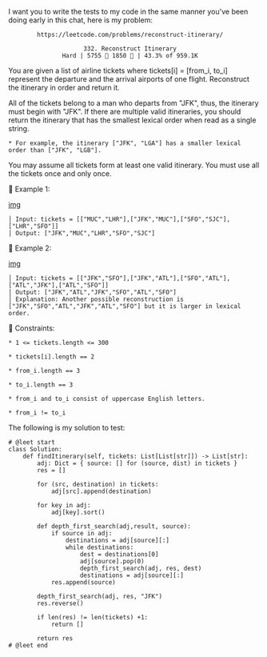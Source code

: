I want you to write the tests to my code in the same manner you've been doing early in this chat, here is my problem:

            https://leetcode.com/problems/reconstruct-itinerary/
                                      
                         332. Reconstruct Itinerary
                   Hard | 5755  1850  | 43.3% of 959.1K



You are given a list of airline tickets where tickets[i] = [from_i, to_i] represent the departure and the arrival airports of one flight. Reconstruct the itinerary in order and return it.

All of the tickets belong to a man who departs from "JFK", thus, the itinerary must begin with "JFK". If there are multiple valid itineraries, you should return the itinerary that has the smallest lexical order when read as a single string.

	* For example, the itinerary ["JFK", "LGA"] has a smaller lexical order than ["JFK", "LGB"].

You may assume all tickets form at least one valid itinerary. You must use all the tickets once and only once.



󰛨 Example 1:

[img](https://assets.leetcode.com/uploads/2021/03/14/itinerary1-graph.jpg)

	│ Input: tickets = [["MUC","LHR"],["JFK","MUC"],["SFO","SJC"],["LHR","SFO"]]
	│ Output: ["JFK","MUC","LHR","SFO","SJC"]

󰛨 Example 2:

[img](https://assets.leetcode.com/uploads/2021/03/14/itinerary2-graph.jpg)

	│ Input: tickets = [["JFK","SFO"],["JFK","ATL"],["SFO","ATL"],["ATL","JFK"],["ATL","SFO"]]
	│ Output: ["JFK","ATL","JFK","SFO","ATL","SFO"]
	│ Explanation: Another possible reconstruction is ["JFK","SFO","ATL","JFK","ATL","SFO"] but it is larger in lexical order.



 Constraints:

	* 1 <= tickets.length <= 300
	
	* tickets[i].length == 2
	
	* from_i.length == 3
	
	* to_i.length == 3
	
	* from_i and to_i consist of uppercase English letters.
	
	* from_i != to_i







The following is my solution to test:

```
# @leet start
class Solution:
    def findItinerary(self, tickets: List[List[str]]) -> List[str]:
        adj: Dict = { source: [] for (source, dist) in tickets }
        res = []

        for (src, destination) in tickets:
            adj[src].append(destination)

        for key in adj:
            adj[key].sort()

        def depth_first_search(adj,result, source):
            if source in adj:
                destinations = adj[source][:]
                while destinations:
                    dest = destinations[0]
                    adj[source].pop(0)
                    depth_first_search(adj, res, dest)
                    destinations = adj[source][:]
            res.append(source)

        depth_first_search(adj, res, "JFK")
        res.reverse()

        if len(res) != len(tickets) +1:
            return []

        return res
# @leet end
```
